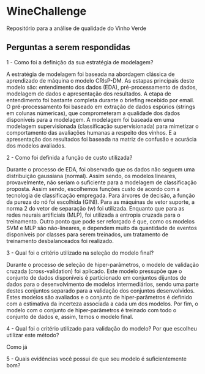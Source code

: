 # WineChallenge
Repositório para a análise de qualidade do Vinho Verde

## Perguntas a serem respondidas

1 - Como foi a definição da sua estratégia de modelagem?

A estratégia de modelagem foi baseada na abordagem clássica de aprendizado de máquina o modelo CRIsP-DM. As estapas principais deste modelo são: entendimento dos dados (EDA), pré-processamento de dados, modelagem de dados e apresentação dos resultados. A etapa de entendimento foi bastante completa durante o briefing recebido por email. O pré-processamento foi baseado em extração de dados espúrios (strings em colunas númericas), que comprometeram a qualidade dos dados disponíveis para a modelagem. A modelagem foi baseada em uma modelagem supervisionada (classificação supervisionada) para mimetizar o comportamento das avaliações humanas a respeito dos vinhos. E a apresentação dos resultados foi baseada na matriz de confusão e acurácia dos modelos avaliados.

2 - Como foi definida a função de custo utilizada?

Durante o processo de EDA, foi observado que os dados não seguem uma distribuição gaussiana (normal). Assim sendo, os modelos lineares, provavelmente, não seriam o suficiente para a modelagem de classificação proposta. Assim sendo, escolhemos funções custo de acordo com a tecnologia de classificação empregada. Para árvores de decisão, a função da pureza do nó foi escolhida (GINI). Para as máquinas de vetor suporte, a norma 2 do vetor de separação (w) foi utilizada. Enquanto que para as redes neurais artificiais (MLP), foi utilizada a entropia cruzada para o treinamento. Outro ponto que pode ser reforçado é que, como os modelos SVM e MLP são não-lineares, e dependem muito da quantidade de eventos disponíveis por classes para serem treinados, um tratamento de treinamento desbalanceados foi realizado.

3 - Qual foi o critério utilizado na seleção do modelo final?

Durante o processo de seleção de hiper-parâmetros, o modelo de validação cruzada (cross-validation) foi aplicado. Este modelo pressupõe que o conjunto de dados disponíveis é particionado em conjuntos dijuntos de dados para o desenvolvimento de modelos intermediários, sendo uma parte destes conjuntos separado para a validação dos conjuntos desenvolvidos. Estes modelos são avaliados e o conjunto de hiper-parâmetros é definido com a estimativa da incerteza associada a cada um dos modelos. Por fim, o modelo com o conjunto de hiper-parâmetros é treinado com todo o conjunto de dados e, assim, temos o modelo final.

4 - Qual foi o critério utilizado para validação do modelo? Por que escolheu utilizar este método?

Como já 

5 - Quais evidências você possui de que seu modelo é suficientemente bom?

